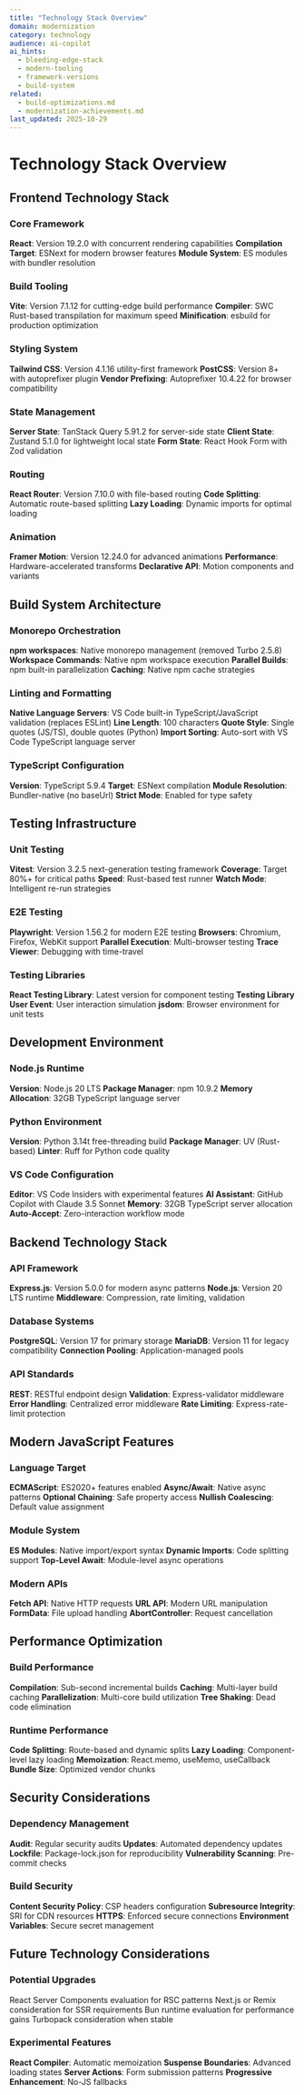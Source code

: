 ```yaml
---
title: "Technology Stack Overview"
domain: modernization
category: technology
audience: ai-copilot
ai_hints:
  - bleeding-edge-stack
  - modern-tooling
  - framework-versions
  - build-system
related:
  - build-optimizations.md
  - modernization-achievements.md
last_updated: 2025-10-29
---
```


# Technology Stack Overview

## Frontend Technology Stack

### Core Framework

**React**: Version 19.2.0 with concurrent rendering capabilities
**Compilation Target**: ESNext for modern browser features
**Module System**: ES modules with bundler resolution

### Build Tooling

**Vite**: Version 7.1.12 for cutting-edge build performance
**Compiler**: SWC Rust-based transpilation for maximum speed
**Minification**: esbuild for production optimization

### Styling System

**Tailwind CSS**: Version 4.1.16 utility-first framework
**PostCSS**: Version 8+ with autoprefixer plugin
**Vendor Prefixing**: Autoprefixer 10.4.22 for browser compatibility

### State Management

**Server State**: TanStack Query 5.91.2 for server-side state
**Client State**: Zustand 5.1.0 for lightweight local state
**Form State**: React Hook Form with Zod validation

### Routing

**React Router**: Version 7.10.0 with file-based routing
**Code Splitting**: Automatic route-based splitting
**Lazy Loading**: Dynamic imports for optimal loading

### Animation

**Framer Motion**: Version 12.24.0 for advanced animations
**Performance**: Hardware-accelerated transforms
**Declarative API**: Motion components and variants

## Build System Architecture

### Monorepo Orchestration

**npm workspaces**: Native monorepo management (removed Turbo 2.5.8)
**Workspace Commands**: Native npm workspace execution
**Parallel Builds**: npm built-in parallelization
**Caching**: Native npm cache strategies

### Linting and Formatting

**Native Language Servers**: VS Code built-in TypeScript/JavaScript validation (replaces ESLint)
**Line Length**: 100 characters
**Quote Style**: Single quotes (JS/TS), double quotes (Python)
**Import Sorting**: Auto-sort with VS Code TypeScript language server

### TypeScript Configuration

**Version**: TypeScript 5.9.4
**Target**: ESNext compilation
**Module Resolution**: Bundler-native (no baseUrl)
**Strict Mode**: Enabled for type safety

## Testing Infrastructure

### Unit Testing

**Vitest**: Version 3.2.5 next-generation testing framework
**Coverage**: Target 80%+ for critical paths
**Speed**: Rust-based test runner
**Watch Mode**: Intelligent re-run strategies

### E2E Testing

**Playwright**: Version 1.56.2 for modern E2E testing
**Browsers**: Chromium, Firefox, WebKit support
**Parallel Execution**: Multi-browser testing
**Trace Viewer**: Debugging with time-travel

### Testing Libraries

**React Testing Library**: Latest version for component testing
**Testing Library User Event**: User interaction simulation
**jsdom**: Browser environment for unit tests

## Development Environment

### Node.js Runtime

**Version**: Node.js 20 LTS
**Package Manager**: npm 10.9.2
**Memory Allocation**: 32GB TypeScript language server

### Python Environment

**Version**: Python 3.14t free-threading build
**Package Manager**: UV (Rust-based)
**Linter**: Ruff for Python code quality

### VS Code Configuration

**Editor**: VS Code Insiders with experimental features
**AI Assistant**: GitHub Copilot with Claude 3.5 Sonnet
**Memory**: 32GB TypeScript server allocation
**Auto-Accept**: Zero-interaction workflow mode

## Backend Technology Stack

### API Framework

**Express.js**: Version 5.0.0 for modern async patterns
**Node.js**: Version 20 LTS runtime
**Middleware**: Compression, rate limiting, validation

### Database Systems

**PostgreSQL**: Version 17 for primary storage
**MariaDB**: Version 11 for legacy compatibility
**Connection Pooling**: Application-managed pools

### API Standards

**REST**: RESTful endpoint design
**Validation**: Express-validator middleware
**Error Handling**: Centralized error middleware
**Rate Limiting**: Express-rate-limit protection

## Modern JavaScript Features

### Language Target

**ECMAScript**: ES2020+ features enabled
**Async/Await**: Native async patterns
**Optional Chaining**: Safe property access
**Nullish Coalescing**: Default value assignment

### Module System

**ES Modules**: Native import/export syntax
**Dynamic Imports**: Code splitting support
**Top-Level Await**: Module-level async operations

### Modern APIs

**Fetch API**: Native HTTP requests
**URL API**: Modern URL manipulation
**FormData**: File upload handling
**AbortController**: Request cancellation

## Performance Optimization

### Build Performance

**Compilation**: Sub-second incremental builds
**Caching**: Multi-layer build caching
**Parallelization**: Multi-core build utilization
**Tree Shaking**: Dead code elimination

### Runtime Performance

**Code Splitting**: Route-based and dynamic splits
**Lazy Loading**: Component-level lazy loading
**Memoization**: React.memo, useMemo, useCallback
**Bundle Size**: Optimized vendor chunks

## Security Considerations

### Dependency Management

**Audit**: Regular security audits
**Updates**: Automated dependency updates
**Lockfile**: Package-lock.json for reproducibility
**Vulnerability Scanning**: Pre-commit checks

### Build Security

**Content Security Policy**: CSP headers configuration
**Subresource Integrity**: SRI for CDN resources
**HTTPS**: Enforced secure connections
**Environment Variables**: Secure secret management

## Future Technology Considerations

### Potential Upgrades

React Server Components evaluation for RSC patterns
Next.js or Remix consideration for SSR requirements
Bun runtime evaluation for performance gains
Turbopack consideration when stable

### Experimental Features

**React Compiler**: Automatic memoization
**Suspense Boundaries**: Advanced loading states
**Server Actions**: Form submission patterns
**Progressive Enhancement**: No-JS fallbacks
